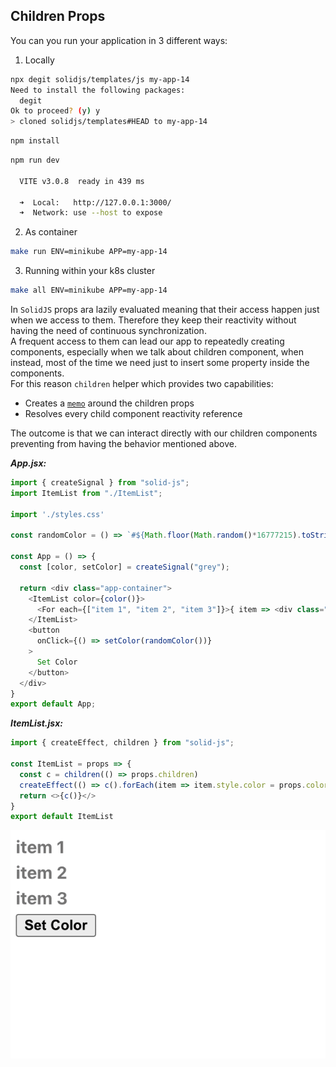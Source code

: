 ## Children Props

You can you run your application in 3 different ways:
1. Locally 
```bash
npx degit solidjs/templates/js my-app-14
Need to install the following packages:
  degit
Ok to proceed? (y) y
> cloned solidjs/templates#HEAD to my-app-14
```

```bash
npm install
```
```bash
npm run dev

  VITE v3.0.8  ready in 439 ms

  ➜  Local:   http://127.0.0.1:3000/
  ➜  Network: use --host to expose

```
2. As container
```bash
make run ENV=minikube APP=my-app-14
```

3. Running within your k8s cluster
```bash
make all ENV=minikube APP=my-app-14
```

In `SolidJS` props ara lazily evaluated meaning that their access happen just when we access to them.
Therefore they keep their reactivity without having the need of continuous synchronization. \
A frequent access to them can lead our app to repeatedly creating components, especially when we talk about children component, when instead, most of the time we need just to insert some property inside the components. \
For this reason `children` helper which provides two capabilities:
* Creates a [`memo`](https://www.solidjs.com/docs/latest/api#creatememo) around the children props
* Resolves every child component reactivity reference

The outcome is that we can interact directly with our children components preventing from having the behavior mentioned above.

***App.jsx:*** 
```js
import { createSignal } from "solid-js";
import ItemList from "./ItemList";

import './styles.css'

const randomColor = () => `#${Math.floor(Math.random()*16777215).toString(16)}`

const App = () => {
  const [color, setColor] = createSignal("grey");

  return <div class="app-container">
    <ItemList color={color()}>
      <For each={["item 1", "item 2", "item 3"]}>{ item => <div class="item">{item}</div> }</For>
    </ItemList>
    <button 
      onClick={() => setColor(randomColor())}
    >
      Set Color
    </button>
  </div>
}
export default App;

```

***ItemList.jsx:*** 
```js
import { createEffect, children } from "solid-js";

const ItemList = props => {
  const c = children(() => props.children)
  createEffect(() => c().forEach(item => item.style.color = props.color))
  return <>{c()}</>
}
export default ItemList
```

![image-001](./images-and-diagrams/image-001.gif) 
